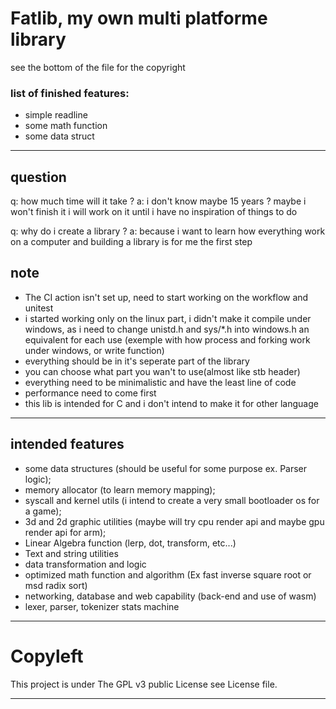 # Fatlib, my own multi platforme library

see the bottom of the file for the copyright

### list of finished features:

- simple readline
- some math function
- some data struct
___

## question

q: how much time will it take ?
a: i don't know maybe 15 years ? maybe i won't finish it 
   i will work on it until i have no inspiration of things to do

q: why do i create a library ?
a: because i want to learn how everything work on a computer 
   and building a library is for me the first step

## note

- The CI action isn't set up, need to start working on the workflow and unitest
- i started working only on the linux part, i didn't make it compile under windows, as i need to change unistd.h and sys/*.h into windows.h an equivalent for each use (exemple with how process and forking work under windows, or write function)
- everything should be in it's seperate part of the library
- you can choose what part you wan't to use(almost like stb header)
- everything need to be minimalistic and have the least line of code
- performance need to come first
- this lib is intended for C and i don't intend to make it for other language

___

## intended features

- some data structures (should be useful for some purpose ex. Parser logic);
- memory allocator (to learn memory mapping);
- syscall and kernel utils (i intend to create a very small bootloader os for a game);
- 3d and 2d graphic utilities (maybe will try cpu render api 
  and maybe gpu render api for arm);
- Linear Algebra function (lerp, dot, transform, etc...)
- Text and string utilities
- data transformation and logic
- optimized math function and algorithm
  (Ex fast inverse square root or msd radix sort)
- networking, database and web capability (back-end and use of wasm)
- lexer, parser, tokenizer stats machine

___

# Copyleft

  This project is under The GPL v3 public License see License file.

___
